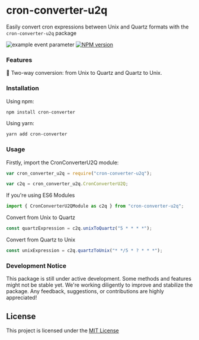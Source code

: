 # cron-converter-u2q

Easily convert cron expressions between Unix and Quartz formats with the `cron-converter-u2q` package

![example event parameter](https://github.com/rahu619/cron-converter-u2q/actions/workflows/integration.yml/badge.svg?event=push)
[![NPM version](https://badge.fury.io/js/cron-conveter-u2q.svg)](https://www.npmjs.com/package/cron-conveter-u2q)

### Features

:arrows_counterclockwise: Two-way conversion: from Unix to Quartz and Quartz to Unix.

### Installation

Using npm:

```bash
npm install cron-converter
```

Using yarn:

```bash
yarn add cron-converter
```

### Usage

Firstly, import the CronConverterU2Q module:

```javascript
var cron_converter_u2q = require("cron-converter-u2q");

var c2q = cron_converter_u2q.CronConverterU2Q;
```

If you're using ES6 Modules

```javascript
import { CronConverterU2QModule as c2q } from "cron-converter-u2q";
```

Convert from Unix to Quartz

```javascript
const quartzExpression = c2q.unixToQuartz("5 * * * *");
```

Convert from Quartz to Unix

```javascript
const unixExpression = c2q.quartzToUnix("* */5 * ? * * *");
```

### Development Notice

This package is still under active development. Some methods and features might not be stable yet. We're working diligently to improve and stabilize the package. Any feedback, suggestions, or contributions are highly appreciated!

## License

This project is licensed under the [MIT License](https://opensource.org/license/mit/)
